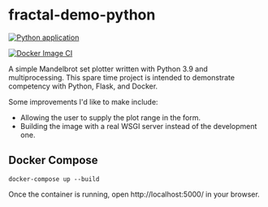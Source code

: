 # fractal-demo-python

[![Python application](https://github.com/ebeeton/fractal-demo-python/actions/workflows/python-app.yml/badge.svg)](https://github.com/ebeeton/fractal-demo-python/actions/workflows/python-app.yml)

[![Docker Image CI](https://github.com/ebeeton/fractal-demo-python/actions/workflows/docker-image.yml/badge.svg)](https://github.com/ebeeton/fractal-demo-python/actions/workflows/docker-image.yml)

A simple Mandelbrot set plotter written with Python 3.9 and multiprocessing.
This spare time project is intended to demonstrate competency with Python, Flask, and Docker.

Some improvements I'd like to make include:

- Allowing the user to supply the plot range in the form.
- Building the image with a real WSGI server instead of the development one.

## Docker Compose

`docker-compose up --build`

Once the container is running, open http://localhost:5000/ in your browser.
